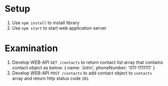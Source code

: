 # Setup
1. Use `npm install` to install library
2. Use `npm start` to start web application server

# Examination
1. Develop WEB-API `GET /contacts` to return contact list array that contains contact object as below:
{ name: 'John', phoneNumber: '011-1111111' }
2. Develop WEB-API `POST /contacts` to add contact object to `contacts` array and return http status code `201`